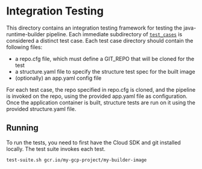 # Integration Testing
This directory contains an integration testing framework for testing the java-runtime-builder 
pipeline. Each immediate subdirectory of [`test_cases`](test_cases) is considered a distinct test 
case. Each test case directory should contain the following files:
  * a repo.cfg file, which must define a GIT_REPO that will be cloned for the test
  * a structure.yaml file to specify the structure test spec for the built image
  * (optionally) an app.yaml config file

For each test case, the repo specified in repo.cfg is cloned, and the pipeline is invoked on the 
repo, using the provided app.yaml file as configuration. Once the application container is built, 
structure tests are run on it using the provided structure.yaml file.

## Running
To run the tests, you need to first have the Cloud SDK and git installed locally. The test suite
invokes each test.
```bash
test-suite.sh gcr.io/my-gcp-project/my-builder-image
```

